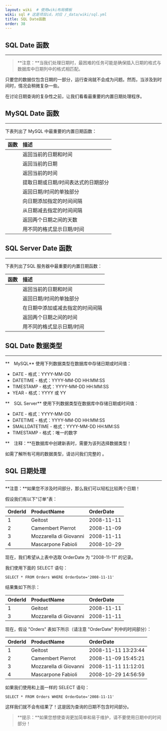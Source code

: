 ```yaml
---
layout: wiki  # 使用wiki布局模板
wiki: sql # 这是项目id，对应 /_data/wiki/sql.yml
title: SQL Date函数
order: 38
---
```


## SQL Date 函数

------

> **注意：**当我们处理日期时，最困难的任务可能是确保插入日期的格式与数据库中日期列中的格式相匹配。

只要您的数据仅包含日期的一部分，运行查询就不会成为问题。然而，当涉及到时间时，情况会稍微复杂一些。

在讨论日期查询的复杂性之前，让我们看看最重要的内置日期处理程序。

## MySQL Date 函数

------

下表列出了 MySQL 中最重要的内置日期函数：

| 函数 | 描述                                |
| :--- | :---------------------------------- |
|      | 返回当前的日期和时间                |
|      | 返回当前的日期                      |
|      | 返回当前的时间                      |
|      | 提取日期或日期/时间表达式的日期部分 |
|      | 返回日期/时间的单独部分             |
|      | 向日期添加指定的时间间隔            |
|      | 从日期减去指定的时间间隔            |
|      | 返回两个日期之间的天数              |
|      | 用不同的格式显示日期/时间           |

## SQL Server Date 函数

------

下表列出了SQL 服务器中最重要的内置日期函数：

| 函数 | 描述                             |
| :--- | :------------------------------- |
|      | 返回当前的日期和时间             |
|      | 返回日期/时间的单独部分          |
|      | 在日期中添加或减去指定的时间间隔 |
|      | 返回两个日期之间的时间           |
|      | 用不同的格式显示日期/时间        |

## SQL Date 数据类型

------

**　MySQL** 使用下列数据类型在数据库中存储日期或时间值：

- DATE - 格式：YYYY-MM-DD
- DATETIME - 格式：YYYY-MM-DD HH:MM:SS
- TIMESTAMP - 格式：YYYY-MM-DD HH:MM:SS
- YEAR - 格式：YYYY 或 YY

**　SQL Server** 使用下列数据类型在数据库中存储日期或时间值：

- DATE - 格式：YYYY-MM-DD
- DATETIME - 格式：YYYY-MM-DD HH:MM:SS
- SMALLDATETIME - 格式：YYYY-MM-DD HH:MM:SS
- TIMESTAMP - 格式：唯一的数字

**　注释：**在数据库中创建新表时，需要为该列选择数据类型！

如需了解所有可用的数据类型，请访问我们完整的 。

## SQL 日期处理

------

**注意：**如果您不涉及时间部分，那么我们可以轻松比较两个日期！

假设我们有以下"订单"表：

| OrderId | ProductName            | OrderDate  |
| :------ | :--------------------- | :--------- |
| 1       | Geitost                | 2008-11-11 |
| 2       | Camembert Pierrot      | 2008-11-09 |
| 3       | Mozzarella di Giovanni | 2008-11-11 |
| 4       | Mascarpone Fabioli     | 2008-10-29 |

现在，我们希望从上表中选取 OrderDate 为 "2008-11-11" 的记录。

我们使用下面的 SELECT 语句：

```
SELECT * FROM Orders WHERE OrderDate='2008-11-11'
```

结果集如下所示：

| OrderId | ProductName            | OrderDate  |
| :------ | :--------------------- | :--------- |
| 1       | Geitost                | 2008-11-11 |
| 3       | Mozzarella di Giovanni | 2008-11-11 |

现在，假设 "Orders" 表如下所示（请注意 "OrderDate" 列中的时间部分）：

| OrderId | ProductName            | OrderDate           |
| :------ | :--------------------- | :------------------ |
| 1       | Geitost                | 2008-11-11 13:23:44 |
| 2       | Camembert Pierrot      | 2008-11-09 15:45:21 |
| 3       | Mozzarella di Giovanni | 2008-11-11 11:12:01 |
| 4       | Mascarpone Fabioli     | 2008-10-29 14:56:59 |

如果我们使用和上面一样的 SELECT 语句：

```
SELECT * FROM Orders WHERE OrderDate='2008-11-11'
```

这样我们就不会有结果了！这是因为查询的日期不包含时间部分。

> **提示：**如果您想使查询更加简单和易于维护，请不要使用日期中的时间部分！
